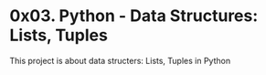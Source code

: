 # 0x03. Python - Data Structures: Lists, Tuples
This project is about data structers: Lists, Tuples in Python
